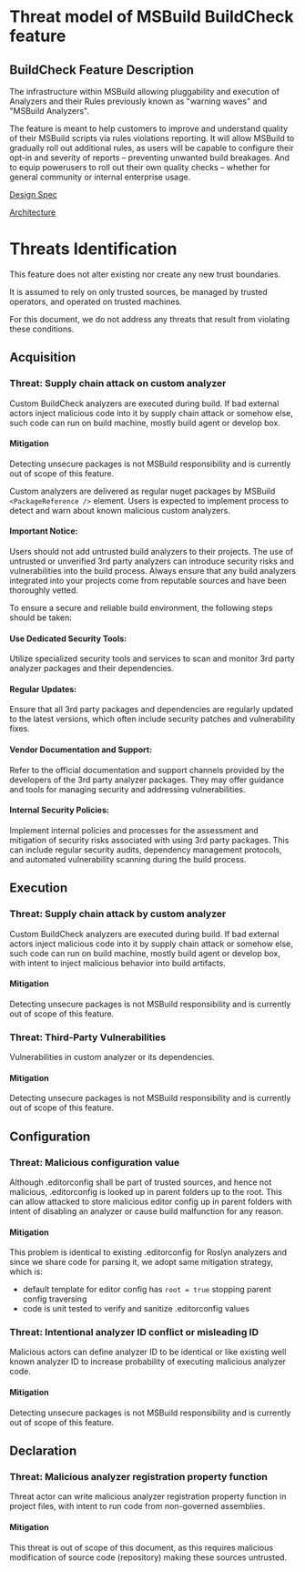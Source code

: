 
# Threat model of MSBuild BuildCheck feature

## BuildCheck Feature Description

The infrastructure within MSBuild allowing pluggability and execution of
Analyzers and their Rules previously known as "warning waves" and
"MSBuild Analyzers".

The feature is meant to help customers to improve and understand quality of their MSBuild scripts via rules violations reporting. It will allow MSBuild to gradually roll out additional rules, as users will be capable to configure their opt-in and severity of reports – preventing unwanted build breakages. And to equip powerusers to roll out their own quality checks – whether for general community or internal enterprise usage.

[Design
Spec](https://github.com/dotnet/msbuild/blob/main/documentation/specs/proposed/BuildCheck.md)

[Architecture](https://github.com/dotnet/msbuild/blob/main/documentation/specs/proposed/BuildCheck-Architecture.md)

# Threats Identification

This feature does not alter existing nor create any new trust boundaries.

It is assumed to rely on only trusted sources, be managed by trusted operators, and operated on trusted machines.

For this document, we do not address any threats that result from violating these conditions.

## Acquisition

### Threat: Supply chain attack on custom analyzer

Custom BuildCheck analyzers are executed during build. If bad external actors inject malicious code into it by supply chain attack or somehow else, such code can run on build machine, mostly build agent or develop box.

#### Mitigation

Detecting unsecure packages is not MSBuild responsibility and is currently out of scope of this feature.

Custom analyzers are delivered as regular nuget packages by MSBuild `<PackageReference />` element.
Users is expected to implement process to detect and warn about known malicious custom analyzers.

#### Important Notice:
Users should not add untrusted build analyzers to their projects. The use of untrusted or unverified 3rd party analyzers can introduce security risks and vulnerabilities into the build process. Always ensure that any build analyzers integrated into your projects come from reputable sources and have been thoroughly vetted.

To ensure a secure and reliable build environment, the following steps should be taken:

#### Use Dedicated Security Tools:
Utilize specialized security tools and services to scan and monitor 3rd party analyzer packages and their dependencies. 
#### Regular Updates:
Ensure that all 3rd party packages and dependencies are regularly updated to the latest versions, which often include security patches and vulnerability fixes.

#### Vendor Documentation and Support:
Refer to the official documentation and support channels provided by the developers of the 3rd party analyzer packages. They may offer guidance and tools for managing security and addressing vulnerabilities.

#### Internal Security Policies:
Implement internal policies and processes for the assessment and mitigation of security risks associated with using 3rd party packages. This can include regular security audits, dependency management protocols, and automated vulnerability scanning during the build process.

## Execution

### Threat: Supply chain attack by custom analyzer

Custom BuildCheck analyzers are executed during build. If bad external actors inject malicious code into it by supply chain attack or somehow else, such code can run on build machine, mostly build agent or develop box, with intent to inject malicious behavior into build artifacts.

#### Mitigation

Detecting unsecure packages is not MSBuild responsibility and is currently out of scope of this feature.

### Threat: Third-Party Vulnerabilities
Vulnerabilities in custom analyzer or its dependencies.

#### Mitigation

Detecting unsecure packages is not MSBuild responsibility and is currently out of scope of this feature.

## Configuration

### Threat: Malicious configuration value

Although .editorconfig shall be part of trusted sources, and hence not malicious, .editorconfig is looked up in parent folders up to the root. This can allow attacked to store malicious editor config up in parent folders with intent of disabling an analyzer or cause build malfunction for any reason.

#### Mitigation

This problem is identical to existing .editorconfig for Roslyn analyzers and since we share code for parsing it, we adopt same mitigation strategy, which is:

- default template for editor config has `root = true` stopping parent config traversing
- code is unit tested to verify and sanitize .editorconfig values

### Threat: Intentional analyzer ID conflict or misleading ID

Malicious actors can define analyzer ID to be identical or like existing well known analyzer ID to increase probability of executing malicious analyzer code.

#### Mitigation

Detecting unsecure packages is not MSBuild responsibility and is currently out of scope of this feature.

## Declaration

### Threat: Malicious analyzer registration property function

Threat actor can write malicious analyzer registration property function in project files, with intent to run code from non-governed assemblies.

#### Mitigation

This threat is out of scope of this document, as this requires malicious modification of source code (repository) making these sources untrusted.
